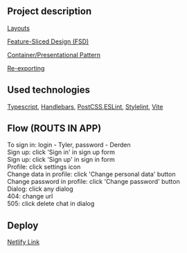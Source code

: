 ## Project description

[Layouts](https://www.figma.com/file/PoNflIOEWJj6Ujq9AVm1WD/a-chat-1.0.0?node-id=0-1&t=wRxDmRO6rPWG1yDZ-0)

[Feature-Sliced Design (FSD)](https://feature-sliced.design)

[Container/Presentational Pattern](https://www.patterns.dev/posts/presentational-container-pattern)

[Re-exporting](https://javascript.info/import-export)

## Used technologies

[Typescript](https://www.typescriptlang.org/), [Handlebars](https://handlebarsjs.com/), [PostCSS](https://postcss.org/),[ESLint](https://eslint.org/), [Stylelint](https://stylelint.io/), [Vite](https://vitejs.dev/)

## Flow (ROUTS IN APP)

To sign in: login - Tyler, password - Derden<br>
Sign up: click 'Sign in' in sign up form<br>
Sign up: click 'Sign up' in sign in form<br>
Profile: click settings icon<br>
Change data in profile: click 'Change personal data' button<br>
Change password in profile: click 'Change password' button<br>
Dialog: click any dialog<br>
404: change url<br>
505: click delete chat in dialog<br>

## Deploy

[Netlify Link](https://comforting-puppy-41160a.netlify.app/)
